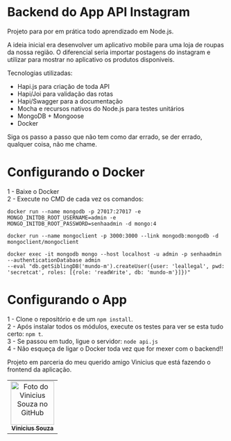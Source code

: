 # Backend do App API Instagram

Projeto para por em prática todo aprendizado em Node.js.

A ideia inicial era desenvolver um aplicativo mobile para uma loja de roupas da nossa região. O diferencial seria importar postagens do instagram e 
utilizar para mostrar no aplicativo os produtos disponiveis.

Tecnologias utilizadas:
- Hapi.js para criação de toda API
- Hapi/Joi para validação das rotas
- Hapi/Swagger para a documentação
- Mocha e recursos nativos do Node.js para testes unitários
- MongoDB + Mongoose
- Docker

Siga os passo a passo que não tem como dar errado, se der errado, qualquer coisa, não me chame.

# Configurando o Docker

1 - Baixe o Docker<br>
2 - Execute no CMD de cada vez os comandos:

```
docker run --name mongodb -p 27017:27017 -e MONGO_INITDB_ROOT_USERNAME=admin -e MONGO_INITDB_ROOT_PASSWORD=senhaadmin -d mongo:4
```
```
docker run --name mongoclient -p 3000:3000 --link mongodb:mongodb -d mongoclient/mongoclient
```
```
docker exec -it mongodb mongo --host localhost -u admin -p senhaadmin --authenticationDatabase admin 
--eval "db.getSiblingDB('mundo-m').createUser({user: 'leallegal', pwd: 'secretcat', roles: [{role: 'readWrite', db: 'mundo-m'}]})"
```

# Configurando o App

1 - Clone o repositório e de um `npm install`.<br>
2 - Após instalar todos os módulos, execute os testes para ver se esta tudo certo: `npm t`.<br>
3 - Se passou em tudo, ligue o servidor: `node api.js`<br>
4 - Não esqueça de ligar o Docker toda vez que for mexer com o backend!!

Projeto em parceria do meu querido amigo Vinicius que está fazendo o frontend da aplicação.
<table>
  <tr>
    <td align="center">
      <a href="https://github.com/V1niSouza">
        <img src="https://avatars.githubusercontent.com/u/99757527?v=4" width="100px;" alt="Foto do Vinicius Souza no GitHub"/><br>
        <sub>
          <b>Vinicius Souza</b>
        </sub>
      </a>
    </td>
</table>
